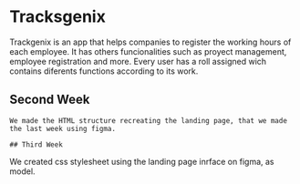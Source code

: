 # Tracksgenix
Trackgenix is an app that helps companies to register the working hours of each employee. It has others funcionalities such as proyect management, employee registration and more. Every user has a roll assigned wich contains diferents functions according to its work.

## Second Week
```
We made the HTML structure recreating the landing page, that we made the last week using figma.  

## Third Week
```
We created css stylesheet using the landing page inrface on figma, as model. 
